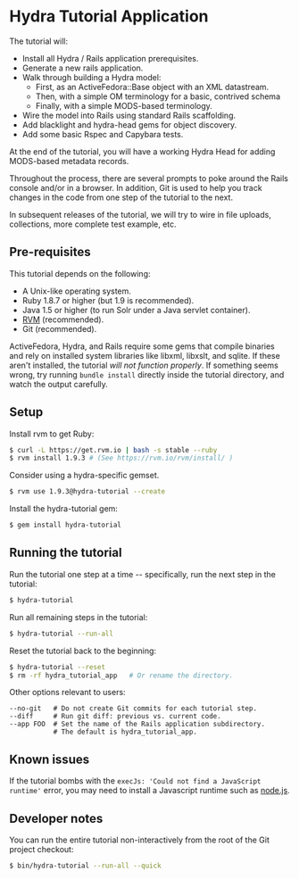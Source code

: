 # Hydra Tutorial Application

The tutorial will:

* Install all Hydra / Rails application prerequisites.
* Generate a new rails application.
* Walk through building a Hydra model:
  * First, as an ActiveFedora::Base object with an XML datastream.
  * Then, with a simple OM terminology for a basic, contrived schema
  * Finally, with a simple MODS-based terminology.
* Wire the model into Rails using standard Rails scaffolding.
* Add blacklight and hydra-head gems for object discovery.
* Add some basic Rspec and Capybara tests.

At the end of the tutorial, you will have a working Hydra Head for adding
MODS-based metadata records.

Throughout the process, there are several prompts to poke around the Rails
console and/or in a browser. In addition, Git is used to help you track changes
in the code from one step of the tutorial to the next.

In subsequent releases of the tutorial, we will try to wire in file uploads, 
collections, more complete test example, etc.

## Pre-requisites

This tutorial depends on the following:

 * A Unix-like operating system.
 * Ruby 1.8.7 or higher (but 1.9 is recommended).
 * Java 1.5 or higher (to run Solr under a Java servlet container).
 * [RVM](https://rvm.beginrescueend.com/rvm/install/) (recommended).
 * Git (recommended).

ActiveFedora, Hydra, and Rails require some gems that compile binaries and
rely on installed system libraries like libxml, libxslt, and sqlite. If
these aren't installed, the tutorial *will not function properly*. If
something seems wrong, try running `bundle install` directly inside the
tutorial directory, and watch the output carefully.

## Setup

Install rvm to get Ruby:

```bash
$ curl -L https://get.rvm.io | bash -s stable --ruby
$ rvm install 1.9.3 # (See https://rvm.io/rvm/install/ )
```

Consider using a hydra-specific gemset.

```bash
$ rvm use 1.9.3@hydra-tutorial --create
```

Install the hydra-tutorial gem:

```bash
$ gem install hydra-tutorial
```

## Running the tutorial

Run the tutorial one step at a time -- specifically, run the next step
in the tutorial:

```bash
$ hydra-tutorial
```

Run all remaining steps in the tutorial:

```bash
$ hydra-tutorial --run-all
```

Reset the tutorial back to the beginning:

```bash
$ hydra-tutorial --reset
$ rm -rf hydra_tutorial_app   # Or rename the directory.
```

Other options relevant to users:

    --no-git   # Do not create Git commits for each tutorial step.
    --diff     # Run git diff: previous vs. current code.
    --app FOO  # Set the name of the Rails application subdirectory.
               # The default is hydra_tutorial_app.

## Known issues

If the tutorial bombs with the `execJs: 'Could not find a JavaScript runtime'`
error, you may need to install a Javascript runtime such as
[node.js](https://github.com/joyent/node/wiki/Installing-Node.js-via-package-manager).


## Developer notes

You can run the entire tutorial non-interactively from the root of the Git
project checkout:

```bash
$ bin/hydra-tutorial --run-all --quick
```
